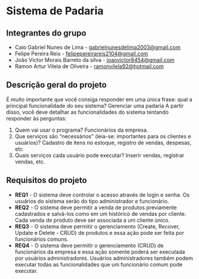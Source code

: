 # Sistema de Padaria


## Integrantes do grupo 
 * Caio Gabriel Nunes de Lima - gabrielnunesdelima2003@gmail.com
 * Felipe Pereira Reis  -  felipepereirareis2104@gmail.com
 * João Victor Morais Barreto da silva  - joaovictor8454@gmail.com
 * Ramon Artur Vilela de Oliveira - ramonvilela92@hotmail.com

## Descrição geral do projeto 
É muito importante que você consiga responder em uma única frase: qual a principal funcionalidade do seu sistema? Gerenciar uma padaria
A partir disso, você deve detalhar as funcionalidades do sistema tentando responder às perguntas:
 1. Quem vai usar o programa? Funcionários da empresa.
 2. Que serviços são “necessários” (leia-se: importantes para os clientes e usuários)? Cadastro de itens no estoque, registro de vendas, despesas, etc
 3. Quais serviços cada usuário pode executar? Inserir vendas, registrar vendas, etc.

## Requisitos do projeto
 * **REQ1** - O sistema deve controlar o acesso através de login e senha. Os usuários do sistema serão do tipo administrador e funcionário.
 * **REQ2** - O sistema deve permitir a venda de produtos previamente cadastrados e salvá-los como em um histórico de vendas por cliente. Cada venda de produto deve ser associada a um cliente único.
 * **REQ3** - O sistema deve permitir o gerenciamento (Create, Recover, Update e Delete - CRUD) de produtos e essa ação pode ser feita por funcionários comuns.
 * **REQ4** - O sistema deve permitir o gerenciamento (CRUD) de funcionários da empresa e essa ação somente poderá ser executada por usuários administradores. Usuários administradores também podem executar todas as funcionalidades que um funcionário comum pode executar.
